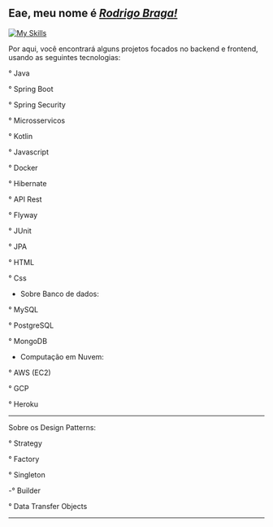
<h2> Eae, meu nome é <a href="https://www.linkedin.com/in/rodrigobraga0125/"><i>Rodrigo Braga!</i></a></h2>


[![My Skills](https://skillicons.dev/icons?i=java,spring,kotlin,javascript,aws,postgresql,mysql,docker,mongodb)](https://skillicons.dev)

Por aqui, você encontrará alguns projetos focados no backend e frontend, usando as seguintes tecnologias:

 <p> ° Java</p> 
 <p> ° Spring Boot</p>
 <p> ° Spring Security</p>
 <p> ° Microsservicos</p>
 <p> ° Kotlin</p>
 <p> ° Javascript</p>
 <p> ° Docker</p>
 <p> ° Hibernate</p>
 <p> ° API Rest</p>
 <p> ° Flyway</p>
 <p> ° JUnit</p>
 <p> ° JPA</p>
 <p> ° HTML </p>
 <p> ° Css </p>
 
 - Sobre Banco de dados:
 <p> ° MySQL</p>
 <p> ° PostgreSQL</p>
 <p> ° MongoDB</p>
 
 - Computação em Nuvem:
 <p> ° AWS (EC2)</p>
 <p> ° GCP </p>
 <p> ° Heroku</p>

<hr>

Sobre os Design Patterns:
<p> ° Strategy</p>
<p> ° Factory</p>
<p> ° Singleton</p>
<p>-° Builder</p>
<p> ° Data Transfer Objects</p>

<hr>
